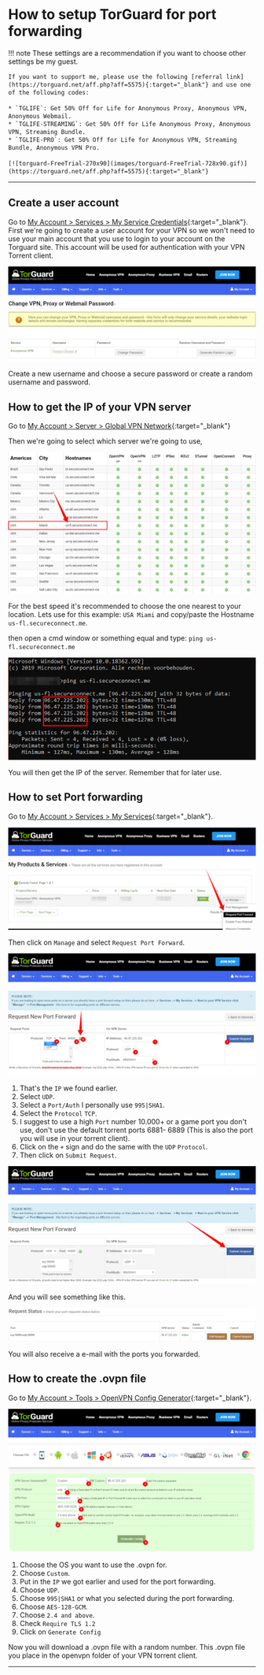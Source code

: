 # How to setup TorGuard for port forwarding

!!! note
    These settings are a recommendation if you want to choose other settings be my guest.

    If you want to support me, please use the following [referral link](https://torguard.net/aff.php?aff=5575){:target="_blank"} and use one of the following codes:

    * `TGLIFE`: Get 50% Off for Life for Anonymous Proxy, Anonymous VPN, Anonymous Webmail.
    * `TGLIFE-STREAMING`: Get 50% Off for Life Anonymous Proxy, Anonymous VPN, Streaming Bundle.
    * `TGLIFE-PRO`: Get 50% Off for Life for Anonymous VPN, Streaming Bundle, Anonymous VPN Pro.

    [![torguard-FreeTrial-270x90](images/torguard-FreeTrial-728x90.gif)](https://torguard.net/aff.php?aff=5575){:target="_blank"}
------

## Create a user account

Go to [My Account > Services > My Service Credentials](https://torguard.net/clientarea.php?action=changepw){:target="_blank"}.
First we're going to create a user account for your VPN so we won't need to use your main account that you use to login to your account on the Torguard site.
This account will be used for authentication with your VPN Torrent client.

![create user account](images/create_user_acc.png)

Create a new username and choose a secure password or create a random username and password.

## How to get the IP of your VPN server

Go to [My Account > Server > Global VPN Network](https://torguard.net/network/){:target="_blank"}

Then we're going to select which server we're going to use,

![server list](images/server_list.png)

For the best speed it's recommended to choose the one nearest to your location.
Lets use for this example: `USA Miami` and copy/paste the Hostname `us-fl.secureconnect.me`.

then open a cmd window or something equal and type: `ping us-fl.secureconnect.me`

![ping](images/ping.png)

You will then get the IP of the server.
Remember that for later use.

## How to set Port forwarding

Go to [My Account > Services > My Services](https://torguard.net/clientarea.php?action=products){:target="_blank"}.

![request port forward](images/req_port_fwd.png)

Then click on `Manage` and select `Request Port Forward`.

![request status](images/req_port_status.png)

1. That's the `IP` we found earlier.
2. Select `UDP`.
3. Select a `Port/Auth` I personally use `995|SHA1`.
4. Select the `Protocol` `TCP`.
5. I suggest to use a high `Port` number 10.000+ or a game port you don't use, don't use the default torrent ports 6881- 6889
    (This is also the port you will use in your torrent client).
6. Click on the `+` sign and do the same with the `UDP` `Protocol`.
7. Then click on `Submit Request`.

![submit request](images/port_submit.png)

And you will see something like this.

![status](images/status.png)

You will also receive a e-mail with the ports you forwarded.

## How to create the .ovpn file

Go to [My Account > Tools > OpenVPN Config Generator](https://torguard.net/tgconf.php?action=vpn-openvpnconfig){:target="_blank"}.

![info](images/info.png)

1. Choose the OS you want to use the .ovpn for.
2. Choose `Custom`.
3. Put in the `IP` we got earlier and used for the port forwarding.
4. Choose `UDP`.
5. Choose `995|SHA1` or what you selected during the port forwarding.
6. Choose `AES-128-GCM`.
7. Choose `2.4 and above`.
8. Check `Require TLS 1.2`
9. Click on `Generate Config`

Now you will download a .ovpn file with a random number.
This .ovpn file you place in the openvpn folder of your VPN torrent client.

------
